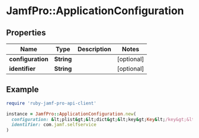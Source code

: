 # JamfPro::ApplicationConfiguration

## Properties

| Name | Type | Description | Notes |
| ---- | ---- | ----------- | ----- |
| **configuration** | **String** |  | [optional] |
| **identifier** | **String** |  | [optional] |

## Example

```ruby
require 'ruby-jamf-pro-api-client'

instance = JamfPro::ApplicationConfiguration.new(
  configuration: &lt;plist&gt;&lt;dict&gt;&lt;key&gt;Key&lt;/key&gt;&lt;string&gt;Value&lt;/string&gt;&lt;/dict&gt;&lt;/plist&gt;,
  identifier: com.jamf.selfservice
)
```

